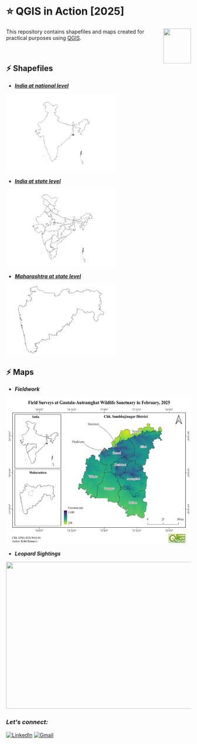 # :star: QGIS in Action [2025]
<img align="right" src="https://upload.wikimedia.org/wikipedia/commons/thumb/9/91/QGIS_logo_new.svg/2048px-QGIS_logo_new.svg.png" width="75" height="95">

This repository contains shapefiles and maps created for practical purposes using [QGIS](https://qgis.org/).

<br>

## :zap: Shapefiles
- [***India at national level***](https://github.com/Rohit-Rannavre/QGIS-in-Action/tree/main/Shapefiles/India%20Country%20Boundary)
 <img src="https://github.com/Rohit-Rannavre/QGIS-in-Action/blob/main/Shapefiles/India%20Country%20Boundary/indian.png" width="300">

- [***India at state level***](https://github.com/Rohit-Rannavre/QGIS-in-Action/tree/main/Shapefiles/Indian%20State%20Boundary)
<img src="https://github.com/Rohit-Rannavre/QGIS-in-Action/blob/main/Shapefiles/Indian%20State%20Boundary/India.png" width="300">

- [***Maharashtra at state level***](https://github.com/Rohit-Rannavre/QGIS-in-Action/tree/main/Shapefiles/Maharashtra%20State%20Boundary)
<img src="https://github.com/Rohit-Rannavre/QGIS-in-Action/blob/main/Shapefiles/Maharashtra%20State%20Boundary/Maharashtra%20at%20State%20Level.png" width="300">

## :zap: Maps
- ***Fieldwork***
<img src="https://github.com/Rohit-Rannavre/QGIS-in-Action/blob/main/Maps/1%20Fieldwork%20Gautala.png" width="600" height="400">

- ***Leopard Sightings***
<img src="https://github.com/Rohit-Rannavre/QGIS-in-Action/blob/main/Maps/2%20Leopard%20GautalaWL.png" width="600" height="400">

<br>

### ***Let's connect:*** 
[![LinkedIn](https://img.shields.io/badge/linkedin-%230077B5.svg?style=for-the-badge&logo=linkedin&logoColor=white)](https://www.linkedin.com/in/rohit-rannavre) 
[![Gmail](https://img.shields.io/badge/Gmail-D14836?style=for-the-badge&logo=gmail&logoColor=white)](mailto:rohit.rannavre@gmail.com)  
